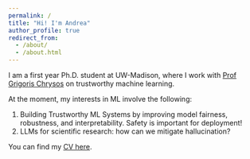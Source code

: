 ```yaml
---
permalink: /
title: "Hi! I'm Andrea"
author_profile: true
redirect_from:
  - /about/
  - /about.html
---
```


I am a first year Ph.D. student at UW-Madison, where I work with [Prof Grigoris Chrysos](https://grigorisg9gr.github.io/_pages/about/) on trustworthy machine learning. 

At the moment, my interests in ML involve the following:

1. Building Trustworthy ML Systems by improving model fairness, robustness, and interpretability. Safety is important for deployment!
2. LLMs for scientific research: how can we mitigate hallucination?

You can find my [CV here](files/Andrea_Resume.pdf).

